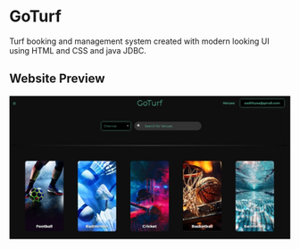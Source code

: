 # GoTurf
Turf booking and management system created with modern looking UI using HTML and CSS and java JDBC.
## Website Preview

![Home Page](https://github.com/Aadithyaa-Ravishankar/GoTurf/blob/main/images/Picture%201.jpg)




